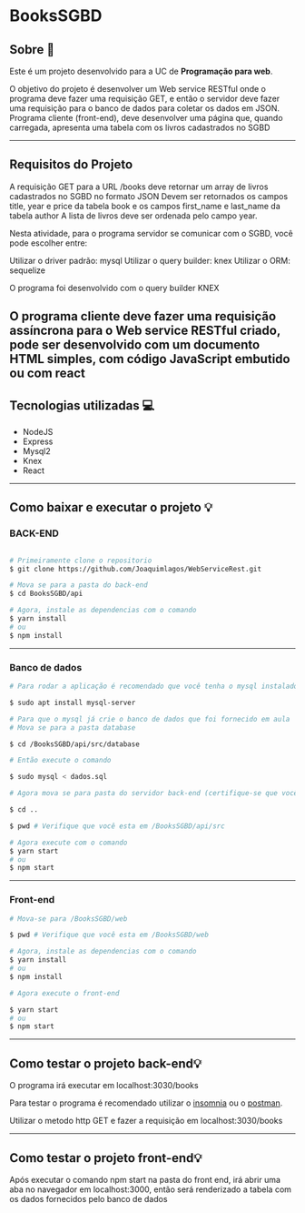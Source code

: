 # BooksSGBD

## Sobre 📰

Este é um projeto desenvolvido para a UC de **Programação para web**.

O objetivo do projeto é desenvolver um Web service RESTful onde o programa deve fazer uma requisição GET, e então o servidor deve fazer uma requisição para o banco de dados para coletar os dados em JSON.
    Programa cliente (front-end), deve desenvolver uma página que, quando carregada, apresenta uma
tabela com os livros cadastrados no SGBD

------

## Requisitos do Projeto

A requisição GET para a URL /books deve retornar um array de livros cadastrados no SGBD
no formato JSON
Devem ser retornados os campos title, year e price da tabela book e os campos
first_name e last_name da tabela author
A lista de livros deve ser ordenada pelo campo year.

Nesta atividade, para o programa servidor se comunicar com o SGBD, você pode escolher entre:

Utilizar o driver padrão: mysql
Utilizar o query builder: knex
Utilizar o ORM: sequelize

O programa foi desenvolvido com o query builder KNEX


O programa cliente deve fazer uma requisição assíncrona para o Web service RESTful criado,
pode ser desenvolvido com um documento HTML simples, com código JavaScript embutido ou com react
------

## Tecnologias utilizadas 💻

- NodeJS
- Express
- Mysql2
- Knex
- React

------

## Como baixar e executar o projeto 💡

### BACK-END
```bash

# Primeiramente clone o repositorio
$ git clone https://github.com/Joaquimlagos/WebServiceRest.git

# Mova se para a pasta do back-end
$ cd BooksSGBD/api

# Agora, instale as dependencias com o comando
$ yarn install 
# ou
$ npm install

```
------

### Banco de dados

```bash
# Para rodar a aplicação é recomendado que você tenha o mysql instalado no computador/vm

$ sudo apt install mysql-server

# Para que o mysql já crie o banco de dados que foi fornecido em aula
# Mova se para a pasta database 

$ cd /BooksSGBD/api/src/database

# Então execute o comando

$ sudo mysql < dados.sql

# Agora mova se para pasta do servidor back-end (certifique-se que você esteja na pasta src)

$ cd ..

$ pwd # Verifique que você esta em /BooksSGBD/api/src

# Agora execute com o comando 
$ yarn start 
# ou
$ npm start

```

------

### Front-end 

```bash
# Mova-se para /BooksSGBD/web 

$ pwd # Verifique que você esta em /BooksSGBD/web

# Agora, instale as dependencias com o comando
$ yarn install 
# ou
$ npm install

# Agora execute o front-end 

$ yarn start 
# ou
$ npm start


```

------

## Como testar o projeto back-end💡
 O programa irá executar em localhost:3030/books

 Para testar o programa é recomendado utilizar o [insomnia](https://insomnia.rest/download) ou o [postman](https://www.postman.com).

 Utilizar o metodo http GET e fazer a requisição em localhost:3030/books

------

## Como testar o projeto front-end💡
 Após executar o comando npm start na pasta do front end, irá abrir uma aba no navegador em localhost:3000, então será renderizado a tabela com os dados fornecidos pelo banco de dados